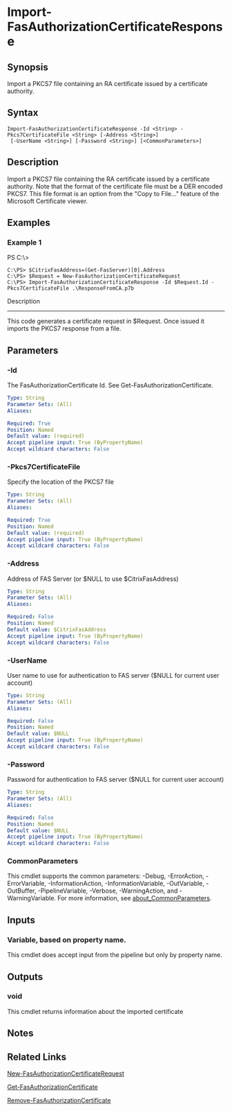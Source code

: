 # Import-FasAuthorizationCertificateResponse

## Synopsis
Import a PKCS7 file containing an RA certificate issued by a certificate authority.

## Syntax

```
Import-FasAuthorizationCertificateResponse -Id <String> -Pkcs7CertificateFile <String> [-Address <String>]
 [-UserName <String>] [-Password <String>] [<CommonParameters>]
```

## Description
Import a PKCS7 file containing the RA certificate issued by a certificate authority. 
Note that the format of the certificate file must be a DER encoded PKCS7. 
This file format is an option from the "Copy to File..." feature of the Microsoft Certificate viewer.

## Examples

### Example 1
PS C:\\\>

```
C:\PS> $CitrixFasAddress=(Get-FasServer)[0].Address
C:\PS> $Request = New-FasAuthorizationCertificateRequest
C:\PS> Import-FasAuthorizationCertificateResponse -Id $Request.Id -Pkcs7CertificateFile .\ResponseFromCA.p7b
```

Description

-----------

This code generates a certificate request in $Request. 
Once issued it imports the PKCS7 response from a file.

## Parameters

### -Id
The FasAuthorizationCertificate Id. 
See Get-FasAuthorizationCertificate.

```yaml
Type: String
Parameter Sets: (All)
Aliases:

Required: True
Position: Named
Default value: (required)
Accept pipeline input: True (ByPropertyName)
Accept wildcard characters: False
```

### -Pkcs7CertificateFile
Specify the location of the PKCS7 file

```yaml
Type: String
Parameter Sets: (All)
Aliases:

Required: True
Position: Named
Default value: (required)
Accept pipeline input: True (ByPropertyName)
Accept wildcard characters: False
```

### -Address
Address of FAS Server (or $NULL to use $CitrixFasAddress)

```yaml
Type: String
Parameter Sets: (All)
Aliases:

Required: False
Position: Named
Default value: $CitrixFasAddress
Accept pipeline input: True (ByPropertyName)
Accept wildcard characters: False
```

### -UserName
User name to use for authentication to FAS server ($NULL for current user account)

```yaml
Type: String
Parameter Sets: (All)
Aliases:

Required: False
Position: Named
Default value: $NULL
Accept pipeline input: True (ByPropertyName)
Accept wildcard characters: False
```

### -Password
Password for authentication to FAS server ($NULL for current user account)

```yaml
Type: String
Parameter Sets: (All)
Aliases:

Required: False
Position: Named
Default value: $NULL
Accept pipeline input: True (ByPropertyName)
Accept wildcard characters: False
```

### CommonParameters
This cmdlet supports the common parameters: -Debug, -ErrorAction, -ErrorVariable, -InformationAction, -InformationVariable, -OutVariable, -OutBuffer, -PipelineVariable, -Verbose, -WarningAction, and -WarningVariable. For more information, see [about_CommonParameters](http://go.microsoft.com/fwlink/?LinkID=113216).

## Inputs

### Variable, based on property name.
This cmdlet does accept input from the pipeline but only by property name.

## Outputs

### void
This cmdlet returns information about the imported certificate

## Notes

## Related Links

[New-FasAuthorizationCertificateRequest]()

[Get-FasAuthorizationCertificate]()

[Remove-FasAuthorizationCertificate]()


